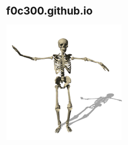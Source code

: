 # f0c300.github.io

![squelette](https://raw.githubusercontent.com/f0c300/f0c300.github.io/master/skeletons/Dancing_skull.gif)

